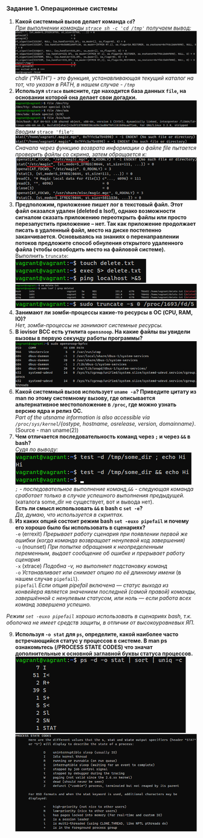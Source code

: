 ### Задание 1. Операционные системы

1.  **Какой системный вызов делает команда `cd`?**  
_При выполнении команды `strace sh -c 'cd /tmp'` получаем вывод:_  
![img.png](img.png)  
_chdir ("PATH") - это функция, устанавливающая текущий каталог на тот, что указан в PATH, в нашем случае - `/tmp`_  
2. **Используя `strace` выясните, где находится база данных `file`, на основании которой она делает свои догадки.**  
![img_1.png](img_1.png)  
_Вводим_ `strace 'file'`:  
![img_2.png](img_2.png)  
_Сначала через функцию возврата информации о файле file пытается проверить файлы со скрина, затем обращается к:_  
![img_3.png](img_3.png)  
3. **Предположим, приложение пишет лог в текстовый файл. Этот файл оказался удален (deleted в lsof), однако возможности сигналом сказать приложению переоткрыть файлы или просто перезапустить приложение – нет. Так как приложение продолжает писать в удаленный файл, место на диске постепенно заканчивается. Основываясь на знаниях о перенаправлении потоков предложите способ обнуления открытого удаленного файла (чтобы освободить место на файловой системе).**  
Выполнить `truncate`:  
![img_4.png](img_4.png)  
![img_5.png](img_5.png)  
![img_6.png](img_6.png)  
4. **Занимают ли зомби-процессы какие-то ресурсы в ОС (CPU, RAM, IO)?**  
_Нет, зомби-процессы не занимают системные ресурсы._  
5. **В iovisor BCC есть утилита `opensnoop`. На какие файлы вы увидели вызовы в первую секунду работы программы?**  
![img_7.png](img_7.png)  
6. **Какой системный вызов использует `uname -a`? Приведите цитату из man по этому системному вызову, где описывается альтернативное местоположение в `/proc`, где можно узнать версию ядра и релиз ОС.**  
_Part of the utsname information is also accessible via `/proc/sys/kernel`/{ostype, hostname, osrelease, version, domainname}_. (Source - man uname(2))  
7. **Чем отличается последовательность команд через `;` и через `&&` в bash?**  
_Судя по выводу:_  
![img_8.png](img_8.png)  
_`;` - последовательное выполнение команд,`&&` - следующая команда сработает только в случае успешного выполнения предыдущей._ (каталога some_dir не существует, вот и вывода нет).    
**Есть ли смысл использовать `&&` в bash с `set -e`?**  
_Да, думаю, что используется в скриптах._  
8.  **Из каких опций состоит режим bash `set -euxo pipefail` и почему его хорошо было бы использовать в сценариях?**  
`-e` 	(errexit) 	_Прерывает работу сценария при появлении первой же ошибки (когда команда возвращает ненулевой код завершения)_  
`-u` 	(nounset) 	_При попытке обращения к неопределенным переменным, выдает сообщение об ошибке и прерывает работу сценария_  
`-x` 	(xtrace) 	_Подобна -v, но выполняет подстановку команд_  
`-o` _Устанавливает или снимает опцию по её длинному имени_ (в нашем случае `pipefail`).  
`pipefail` _Если опция pipefail включена — статус выхода из конвейера является значением последней (самой правой) команды, завершённой с ненулевым статусом, или ноль — если работа всех команд завершена успешно._  

_Режим `set -euxo pipefail` хорошо использовать в сценариях bash, т.к. оболочка не имеет средств защиты, в отличии от высокоуровневых ЯП._   

9. **Используя `-o stat` для `ps`, определите, какой наиболее часто встречающийся статус у процессов в системе. В man ps ознакомьтесь (/PROCESS STATE CODES) что значат дополнительные к основной заглавной буквы статуса процессов.**   
![img_9.png](img_9.png)  
![img_10.png](img_10.png)